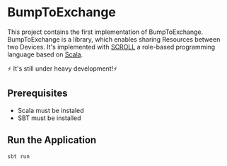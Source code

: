 # BumpToExchange
This project contains the first implementation of BumpToExchange.
BumpToExchange is a library, which enables sharing Resources between two Devices.
It's implemented with [SCROLL](https://github.com/max-leuthaeuser/SCROLL) a role-based programming language based on [Scala](http://www.scala-lang.org).

⚡️ It's still under heavy development!⚡️ 

## Prerequisites
* Scala must be instaled
* SBT must be installed

## Run the Application
```
sbt run
```

